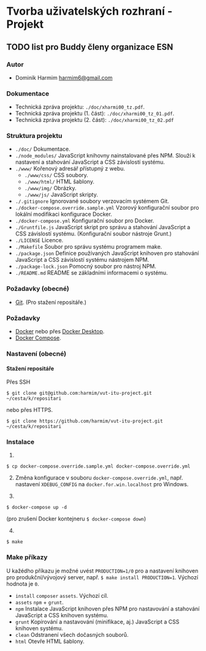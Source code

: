 # Tvorba uživatelských rozhraní - Projekt
## TODO list pro Buddy členy organizace ESN


### Autor
- Dominik Harmim <harmim6@gmail.com>


### Dokumentace
- Technická zpráva projektu: `./doc/xharmi00_tz.pdf`.
- Technická zpráva projektu (1. část): `./doc/xharmi00_tz_01.pdf`.
- Technická zpráva projektu (2. část): `./doc/xharmi00_tz_02.pdf`


### Struktura projektu
- `./doc/` Dokumentace.
- `./node_modules/` JavaScript knihovny nainstalované přes NPM. Slouží k nastavení a stahování JavaScript a CSS
  závislostí systému.
- `./www/` Kořenový adresář přístupný z webu.
  * `./www/css/` CSS soubory.
  * `./www/html/` HTML šablony.
  * `./www/img/` Obrázky.
  * `./www/js/` JavaScript skripty.
- `./.gitignore` Ignorované soubory verzovacím systémem Git.
- `./docker-compose.override.sample.yml` Vzorový konfigurační soubor pro lokální modifikaci konfigurace Docker.
- `./docker-compose.yml` Konfigurační soubor pro Docker.
- `./Gruntfile.js` JavaScript skript pro správu a stahování JavaScript a CSS závislostí systému.
  (Konfigurační soubor nástroje Grunt.)
- `./LICENSE` Licence.
- `./Makefile` Soubor pro správu systému programem make.
- `./package.json` Definice používaných JavaScript knihoven pro stahování JavaScript a CSS závislostí systému
  nástrojem NPM.
- `./package-lock.json` Pomocný soubor pro nástroj NPM.
- `./README.md` README se základními informacemi o systému.


### Požadavky (obecné)
- [Git](https://git-scm.com/downloads). (Pro stažení repositáře.)


### Požadavky
- [Docker](https://www.docker.com/products/docker-engine#/download) nebo přes
  [Docker Desktop](https://www.docker.com/products/docker-desktop).
- [Docker Compose](https://docs.docker.com/compose/install/#install-compose).


### Nastavení (obecné)
#### Stažení repositáře
Přes SSH
```
$ git clone git@github.com:harmim/vut-itu-project.git ~/cesta/k/repositari
```
nebo přes HTTPS.
```
$ git clone https://github.com/harmim/vut-itu-project.git ~/cesta/k/repositari
```



### Instalace
1.
```
$ cp docker-compose.override.sample.yml docker-compose.override.yml
```

2. Změna konfigurace v souboru `docker-compose.override.yml`, např. nastavení `XDEBUG_CONFIG` na
`docker.for.win.localhost` pro Windows.

3.
```
$ docker-compose up -d
```
(pro zrušení Docker kontejneru `$ docker-compose down`)

4.
```
$ make
```


### Make příkazy
U kažédho příkazu je možné uvést `PRODUCTION=1/0` pro a nastavení knihoven pro produkční/vývojový server,
např. `$ make install PRODUCTION=1`. Výchozí hodnota je `0`.

- `install` `composer` `assets`. Výchozí cíl.
- `assets` `npm` + `grunt`.
- `npm` Instalace JavaScript knihoven přes NPM pro nastavování a stahování JavaScript a CSS knihoven systému.
- `grunt` Kopírování a nastavování (minifikace, aj.) JavaScript a CSS knihoven systému.
- `clean` Odstranení všech dočasných souborů.
- `html` Otevře HTML šablony.
